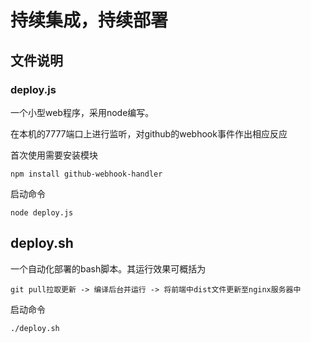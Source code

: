 # 持续集成，持续部署

## 文件说明

### deploy.js
一个小型web程序，采用node编写。

在本机的7777端口上进行监听，对github的webhook事件作出相应反应

首次使用需要安装模块

```
npm install github-webhook-handler
```

启动命令

```
node deploy.js
```

## deploy.sh
一个自动化部署的bash脚本。其运行效果可概括为

```
git pull拉取更新 -> 编译后台并运行 -> 将前端中dist文件更新至nginx服务器中
```

启动命令

```
./deploy.sh
```
